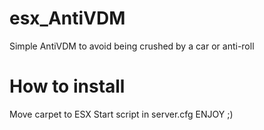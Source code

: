 # esx_AntiVDM
Simple AntiVDM to avoid being crushed by a car or anti-roll

# How to install
Move carpet to ESX 
Start script in server.cfg
ENJOY ;)
